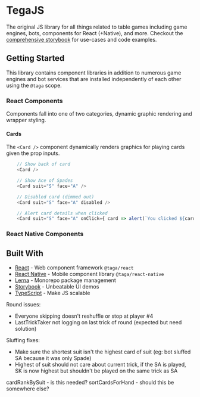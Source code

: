 # TegaJS

The original JS library for all things related to table games including game engines, bots, components for React (+Native), and more. Checkout the [comprehensive storybook]() for use-cases and code examples.

## Getting Started

This library contains component libraries in addition to numerous game engines and bot services that are installed independently of each other using the `@taga` scope.

### React Components

Components fall into one of two categories, dynamic graphic rendering and wrapper styling.

#### Cards

The `<Card />` component dynamically renders graphics for playing cards given the prop inputs.

```js
    // Show back of card
    <Card />

    // Show Ace of Spades
    <Card suit="S" face="A" />

    // Disabled card (dimmed out)
    <Card suit="S" face="A" disabled />

    // Alert card details when clicked
    <Card suit="S" face="A" onClick={ card => alert(`You clicked ${card.suit}${card.face}`) } />
```

### React Native Components



## Built With

* [React](https://reactjs.org/) - Web component framework `@taga/react`
* [React Native](https://reactnative.dev/) - Mobile component library `@taga/react-native`
* [Lerna](https://lerna.js.org/) - Monorepo package management
* [Storybook](https://storybook.js.org/) - Unbeatable UI demos
* [TypeScript](https://www.typescriptlang.org/) - Make JS scalable






Round issues:
- Everyone skipping doesn't reshuffle or stop at player #4
- LastTrickTaker not logging on last trick of round (expected but need solution)

Sluffing fixes:
- Make sure the shortest suit isn't the highest card of suit (eg: bot sluffed SA because it was only Spade)
- Highest of suit should not care about current trick, if the SA is played, SK is now highest but shouldn't be played on the same trick as SA

cardRankBySuit - is this needed?
sortCardsForHand - should this be somewhere else?